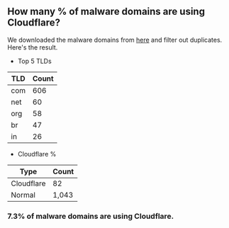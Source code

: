## How many % of malware domains are using Cloudflare?


We downloaded the malware domains from [here](https://urlhaus.abuse.ch) and filter out duplicates.
Here's the result.


[//]: # (start replacement)


- Top 5 TLDs

| TLD | Count |
| --- | --- |
| com | 606 |
| net | 60 |
| org | 58 |
| br | 47 |
| in | 26 |


- Cloudflare %

| Type | Count |
| --- | --- |
| Cloudflare | 82 |
| Normal | 1,043 |


### 7.3% of malware domains are using Cloudflare.